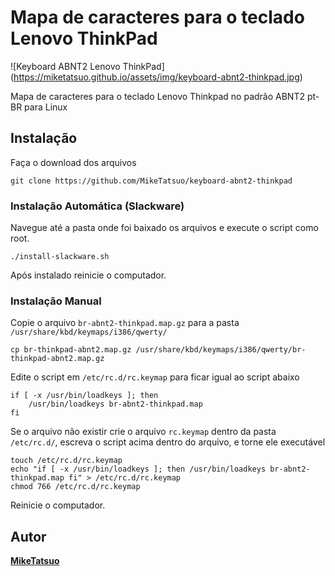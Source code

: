 # Mapa de caracteres para o teclado Lenovo ThinkPad

![Keyboard ABNT2 Lenovo ThinkPad] (https://miketatsuo.github.io/assets/img/keyboard-abnt2-thinkpad.jpg)

Mapa de caracteres para o teclado Lenovo Thinkpad no padrão ABNT2 pt-BR para Linux

## Instalação

Faça o download dos arquivos
```
git clone https://github.com/MikeTatsuo/keyboard-abnt2-thinkpad
```

### Instalação Automática (Slackware)

Navegue até a pasta onde foi baixado os arquivos e execute o script como root.
```
./install-slackware.sh
```

Após instalado reinicie o computador.

### Instalação Manual

Copie o arquivo `br-abnt2-thinkpad.map.gz` para a pasta `/usr/share/kbd/keymaps/i386/qwerty/`

```
cp br-thinkpad-abnt2.map.gz /usr/share/kbd/keymaps/i386/qwerty/br-thinkpad-abnt2.map.gz
```

Edite o script em `/etc/rc.d/rc.keymap` para ficar igual ao script abaixo
```
if [ -x /usr/bin/loadkeys ]; then
    /usr/bin/loadkeys br-abnt2-thinkpad.map
fi
```

Se o arquivo não existir crie o arquivo `rc.keymap` dentro da pasta `/etc/rc.d/`, escreva o script acima dentro do arquivo, e torne ele executável
```
touch /etc/rc.d/rc.keymap
echo "if [ -x /usr/bin/loadkeys ]; then /usr/bin/loadkeys br-abnt2-thinkpad.map fi" > /etc/rc.d/rc.keymap
chmod 766 /etc/rc.d/rc.keymap
```

Reinicie o computador.

## Autor

[**MikeTatsuo**](https://github.com/MikeTatsuo)